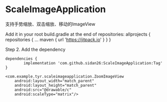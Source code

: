 # ScaleImageApplication
支持手势缩放、双击缩放、移动的ImageView

  Add it in your root build.gradle at the end of repositories:
  allprojects {
		repositories {
			...
			maven { url 'https://jitpack.io' }
		}
	}
  
  Step 2. Add the dependency

	dependencies {
	        implementation 'com.github.sidan26:ScaleImageApplication:Tag'
	}
  
    <com.example.tyr.scaleimageapplication.ZoomImageView
        android:layout_width="match_parent"
        android:layout_height="match_parent"
        android:src="@drawable/c"
        android:scaleType="matrix"/>
